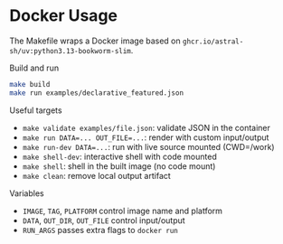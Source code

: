 # Docker Usage

The Makefile wraps a Docker image based on `ghcr.io/astral-sh/uv:python3.13-bookworm-slim`.

Build and run
```bash
make build
make run examples/declarative_featured.json
```

Useful targets
- `make validate examples/file.json`: validate JSON in the container
- `make run DATA=... OUT_FILE=...`: render with custom input/output
- `make run-dev DATA=...`: run with live source mounted (CWD=/work)
- `make shell-dev`: interactive shell with code mounted
- `make shell`: shell in the built image (no code mount)
- `make clean`: remove local output artifact

Variables
- `IMAGE`, `TAG`, `PLATFORM` control image name and platform
- `DATA`, `OUT_DIR`, `OUT_FILE` control input/output
- `RUN_ARGS` passes extra flags to `docker run`

